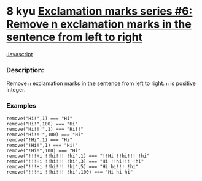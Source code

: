 # 8 kyu [Exclamation marks series #6: Remove n exclamation marks in the sentence from left to right](https://www.codewars.com/kata/57faf7275c991027af000679)

<!-- START LANGUAGE_LINKS -->

[Javascript](./javascript.js)

<!-- END LANGUAGE_LINKS -->

### Description:

 Remove `n` exclamation marks in the sentence from left to right. `n` is positive integer.

### Examples

```
remove("Hi!",1) === "Hi"
remove("Hi!",100) === "Hi"
remove("Hi!!!",1) === "Hi!!"
remove("Hi!!!",100) === "Hi"
remove("!Hi",1) === "Hi"
remove("!Hi!",1) === "Hi!"
remove("!Hi!",100) === "Hi"
remove("!!!Hi !!hi!!! !hi",1) === "!!Hi !!hi!!! !hi"
remove("!!!Hi !!hi!!! !hi",3) === "Hi !!hi!!! !hi"
remove("!!!Hi !!hi!!! !hi",5) === "Hi hi!!! !hi"
remove("!!!Hi !!hi!!! !hi",100) === "Hi hi hi"
```